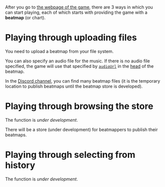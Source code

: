 After you go to [the webpage of the game](https://ulysseszh.github.io/rpg/dododo/),
there are 3 ways in which you can start playing,
each of which starts with providing the game with a **beatmap** (or chart).

# Playing through uploading files

You need to upload a beatmap from your file system.

You can also specify an audio file for the music.
If there is no audio file specified, the game will use that specified by
[`audioUrl`](How-to-compose-a-beatmap#audiourl) in the [head](How-to-compose-a-beatmap#head) of the beatmap.

In the [Discord channel](https://discord.com/channels/977458815794552842/977481204536311838),
you can find many beatmap files
(it is the temporary location to publish beatmaps until the beatmap store is developed).

# Playing through browsing the store

The function is *under development*.

There will be a store (under development) for beatmappers to publish their beatmaps.

# Playing through selecting from history

The function is *under development*.
